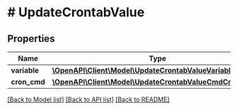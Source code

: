 # # UpdateCrontabValue

## Properties

Name | Type | Description | Notes
------------ | ------------- | ------------- | -------------
**variable** | [**\OpenAPI\Client\Model\UpdateCrontabValueVariableVariable**](UpdateCrontabValueVariableVariable.md) |  |
**cron_cmd** | [**\OpenAPI\Client\Model\UpdateCrontabValueCmdCronCmd**](UpdateCrontabValueCmdCronCmd.md) |  |

[[Back to Model list]](../../README.md#models) [[Back to API list]](../../README.md#endpoints) [[Back to README]](../../README.md)
